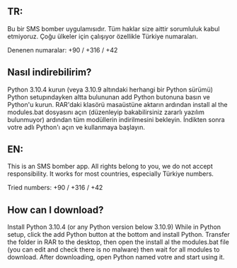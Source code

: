 ## TR:

Bu bir SMS bomber uygulamısıdır. Tüm haklar size aittir sorumluluk kabul etmiyoruz. Çoğu ülkeler için çalışıyor özellikle Türkiye numaraları.



Denenen numaralar: +90 / +316 / +42

## Nasıl indirebilirim?



Python 3.10.4 kurun (veya 3.10.9 altındaki herhangi bir Python sürümü) Python setupındayken altta bulununan add Python butonuna basın ve Python'u kurun. RAR'daki klasörü masaüstüne aktarın ardından install al the modules.bat dosyasını açın (düzenleyip bakabilirsiniz zararlı yazılım bulunmuyor) ardından tüm modüllerin indirilmesini bekleyin. İndikten sonra votre adlı Python'ı açın ve kullanmaya başlayın.

## EN:

This is an SMS bomber app. All rights belong to you, we do not accept responsibility. It works for most countries, especially Türkiye numbers.



Tried numbers: +90 / +316 / +42

## How can I download?



Install Python 3.10.4 (or any Python version below 3.10.9) While in Python setup, click the add Python button at the bottom and install Python. Transfer the folder in RAR to the desktop, then open the install al the modules.bat file (you can edit and check there is no malware) then wait for all modules to download. After downloading, open Python named votre and start using it.